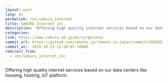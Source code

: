 ```yaml
---
layout: post
lang: en
permalink: /en/sakura_internet
title: SAKURA Internet Inc.
description: 'Offering high quality internet services based on our data centers like housing, hosting, IoT platform.'
categories: 
link: https://www.sakura.ad.jp/en/corporate/
commit_url: https://github.com/remote-jp/remote-in-japan/commit/24d2853f50ccec2848fa78bf477908d17b4e2d20
commit_at:  2018-10-23 13:28:01 +0900
redirect_from:
  - /en/sakura_internet_inc
---
```


<p>Offering high quality internet services based on our data centers like housing, hosting, IoT platform.</p>
